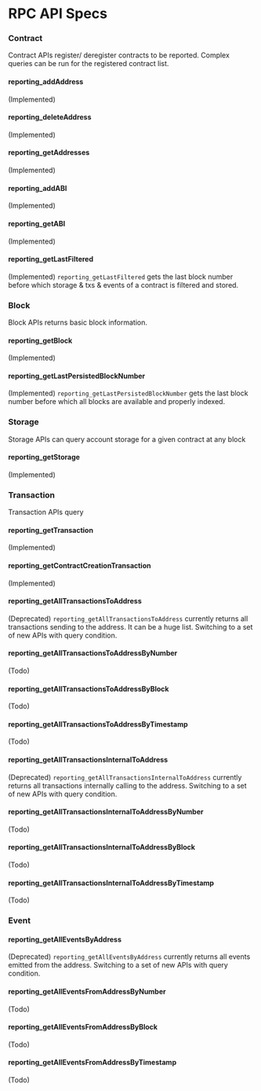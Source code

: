 # RPC API Specs

### Contract

Contract APIs register/ deregister contracts to be reported. Complex queries can be run for the registered contract list.

#### reporting_addAddress

(Implemented)

#### reporting_deleteAddress

(Implemented)

#### reporting_getAddresses

(Implemented)

#### reporting_addABI

(Implemented)

#### reporting_getABI

(Implemented)

#### reporting_getLastFiltered

(Implemented) `reporting_getLastFiltered` gets the last block number before which storage & txs & events of a contract 
is filtered and stored.

### Block

Block APIs returns basic block information.

#### reporting_getBlock

(Implemented)

#### reporting_getLastPersistedBlockNumber

(Implemented) `reporting_getLastPersistedBlockNumber` gets the last block number before which all blocks are available 
and properly indexed.

### Storage

Storage APIs can query account storage for a given contract at any block

#### reporting_getStorage

(Implemented)

### Transaction

Transaction APIs query 

#### reporting_getTransaction

(Implemented)

#### reporting_getContractCreationTransaction

(Implemented)

#### reporting_getAllTransactionsToAddress

(Deprecated) `reporting_getAllTransactionsToAddress` currently returns all transactions sending to the address. It can 
be a huge list. Switching to a set of new APIs with query condition.

#### reporting_getAllTransactionsToAddressByNumber

(Todo)

#### reporting_getAllTransactionsToAddressByBlock

(Todo)

#### reporting_getAllTransactionsToAddressByTimestamp

(Todo)

#### reporting_getAllTransactionsInternalToAddress

(Deprecated) `reporting_getAllTransactionsInternalToAddress` currently returns all transactions internally calling to 
the address. Switching to a set of new APIs with query condition.

#### reporting_getAllTransactionsInternalToAddressByNumber

(Todo)

#### reporting_getAllTransactionsInternalToAddressByBlock

(Todo)

#### reporting_getAllTransactionsInternalToAddressByTimestamp

(Todo)

### Event

#### reporting_getAllEventsByAddress

(Deprecated) `reporting_getAllEventsByAddress` currently returns all events emitted from the address. Switching to a 
set of new APIs with query condition.

#### reporting_getAllEventsFromAddressByNumber

(Todo)

#### reporting_getAllEventsFromAddressByBlock

(Todo)

#### reporting_getAllEventsFromAddressByTimestamp

(Todo)

